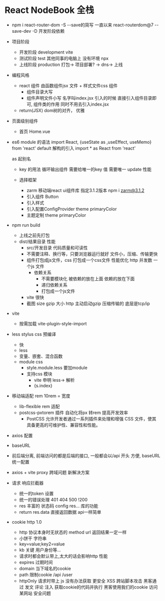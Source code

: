  # React NodeBook 全栈

 - npm i react-router-dom -S
   --save的简写 一直以来 react-routerdom@7
   --save-dev -D 开发阶段依赖
 - 项目阶段
   - 开发阶段 development  vite
   - 测试阶段 test  其他同事的电脑上 没有环境 npx
   - 上线阶段 production   打包-> 项目部署? -> dns-> 上线

- 编程风格
  - react 组件 由函数组件jsx 文件 + 样式文件css 组件
    - 组件目录大写
    - 组件声明文件小写 名字叫index.jsx
    引入的时候 直接引入组件目录即可, 组件类的作用 同时不用去引入index.jsx
  - return(JSX) dom树的对齐， 优雅
- 页面级别组件
  - 首页
    Home.vue

- es6 module 的语法
  import React, {useState as ,useEffect, useMemo}  from 'react'
  default 解构的引入
  import * as React from 'react'

  as 起别名

  - key 的用法
    循环输出组件 需要给唯一的key 值 需要唯一
    update 性能

  - 选择框架
    - zarm 移动端react ui组件库
      指定3.1.2版本 npm i zarm@3.1.2
    - 引入组件 Button
    - 引入样式
    - 引入配置ConfigProvider theme primaryColor
    - 主题定制 theme primaryColor
- npm run build
  - 上线之前先打包
  - dist/结果目录
    性能
    - src/开发目录
      代码质量和可读性
    - 不需要注释、换行等，只要浏览器运行就好
      文件小，压缩、传输更快
    - 组件打包成js文件，css 打包成一个css文件
      性能优化 http 并发数 一个js 文件
      - 依赖关系
        - 不需要模块化
          被依赖的放在上面 依赖的放在下面
        - 递归依赖关系
        - 打包成一个js文件
    - vite 很快
    - 截图
      size gzip 大小 http 主动启动gzip 压缩传输的
      底层是tcp/ip

- vite
  - 按需加载 vite-plugin-style-import

- less stylus css 预编译
  - 快
  - less
  - 变量、嵌套、混合函数
  - module css
    - style.module.less 要加module
    - 支持css 模块
      - vite 申明 less-> 解析
      - {s.index}

- 移动端适配
  rem 10rem = 宽度
  - lib-flexible rem 适配
  - postcss-pxtorem 插件 自动化将px 转rem 提高开发效率
    - PostCSS 允许开发者通过一系列插件来处理和增强 CSS 文件，使其具备更高的可维护性、兼容性和性能。

- axios 配置
 - baseURL
  - 前后端分离, 前端访问的都是后端的接口, 一般都会以/api 开头
   方便, baseURL 统一配置
   - axios  + vite proxy
     跨域问题 新解决方案
  - 请求 响应拦截器
    - 统一的token 设置
    - 统一的错误处理
      401 404 500 !200
    - res 丰富的 状态码 config res... 库的功能
    - return res.data 直接返回数据 api一样简单
  - cookie http 1.0  
    - http 协议本身时无状态的 method url 返回结果一定一样
    - 小饼干 字符串
    - key=value;key2=value
    - kb 关键 用户身份等...
    - 请求时都会默认带上,太大的话会影响http 性能
    - expires 过期时间
    - domain 当下域名的cookie
    - path 限制cookie /api  /user
    - httpOnly 请求时带上 js 没有办法获取 更安全
      XSS 跨站脚本攻击 黑客通过 发文 评论 注入 获取cookie的代码并执行
      黑客使用我们的cookie 访问某网站 安全问题
      <script>   <  &lt;
    - secure 安全的cookie https 协议下才会带上
## 业务开发
- NavBar组件
  - components 公共组件
  - zarm TabBar TabBar.Item
    activeKey itemKey
   - change setActiveKey
   - icon
     - iconfont 定制
   - showNavBar
     - 默认为false 路由切换 showNavBar 为true
     - 伪代码 当业务复杂或不太熟悉时可用
     - useLocation 拿到当前的路由 解构出路径
     - useEffcet 监听 路由变化
   - react hooks 
     - useState 响应式
     - useEffect 声明周期 副作用
       - memo 缓存组件
     - useMemo 缓存计算结果
     - useCallback 缓存函数
     - react-router-dom useNavigate useLocation
     - 函数式编程思想 use hooks 很方便的作用
    - react-router-dom
      BrowserRouter HashRouter
      Router Routes Route 组件
      useNavigate useLocation 属于路由 路由改变 更新
      useEffect 依赖 观察路由变化

   - CustomIcon 的组件
     Icon.createFromIconfont
  - react-router-dom
    useNavigate hook
    navigateTo('/user')
    必须放到router 组件内
- 单页应用 SPA single page application 看过去像一个页面 移动端
    - 传统的a 标签 刷新页面 服务器重新渲染 所有的html 白屏 慢 体验不好
    - vue/react 优化体验
      - 不能白屏 不要去刷新整个页面 NavBar
        HashRouter HistoryRouter 支持 hashChange pushState
        不用a 标签 由router 统一管理
      - Routes router-view 一副牌 看到最上面一张

- react props 类型约束
  - prop-types
  - 函数组件对象 propTypes 属性
  - PropTypes.bool

- css
  - react module css
  - less
    嵌套
    &
  - iconfont 性能优化 
    global 选择器用于在局部作用域的 LESS 文件中定义全局样式，使指定的 CSS 规则应用到全局范围，而不受局部作用域限制。这在模块化组件开发中非常有用。
  - linear-gradient 线性渐变色 代替图片
  - px2rem 

- 功能需求分析
  - 登录、注册切换功能
    - 切换下面的表单 useState type login/register
    - onClick 切换 type
    - type active
    - useEffect + useLocation url /login /register

- 项目用了哪些包?
  - classnames 动态类名的逻辑安排

  - 记账产品
    - 账单首页
      - 时间和类型 查询
      - 账单列表
    - 可视化账单 数据
      echarts 图标展示
    - CRUD 用户 账单
      - jwt
      - 跨域
      - 文件上传
    - 我的

  ## 用户页面的静态开发
    - 行内样式
      {{'':''}}
    - nth-of-type 会根据元素的类型进行技术
    - align-self:baseline 主轴是纵轴，对齐子元素的宽度

    - react 和 vue slot 和 props.children 区别
      - 以model 组件为例的 通用组件 万达 负责招商
      - 需要强大的定制性 入驻
        title footer props  string JSX 传入
      - content 表单 | JSX .... solt(插槽 具名插槽)

  ## AI 特性
     - prompt 提效的模板
     假如你是一个前端工程师，请基于const [list, setList] = useState([
    {
      bills: [
        {
          amount: "25.00",
          date: "1740398609507",
          id: 911,
          pay_tye: 1,
          remark: "",
          type_id: 1,
          type_name: "餐饮"
        }
      ],
      date: '2025-02-24'
    }
  ]) 数据格式， 根据上传图片，帮我组织list 初始化的数据 并返回给我， 其他的不做。

  ## 首页 静态开发 
  - 先想清楚  再动手
    了解需求的prompt 模板
  - 用户的账单列表
    - 所有的 按时间排序 倒序 分页
    - 按类型查询(收入|支出)
    - 按月份查询
  - 整个页面的统计 响应式
  - 按日期分组
    列表 细节  并进行支出和收入的统计
  - 交互
    - 类型的弹出
    - 日期的弹出
    - 新增支出的弹出
  - 开发时间 ？
  - list 列表业务
    - 比较复杂 两重循环
    - 按日期分组 数据设计比较复杂
    - 设计稿, prompt ai 来拿假数据 给他一个例子

  - 封装了Bill 组件
    - 复用
    - 模块化 index 太复杂 代码不要太多 方便维护
    - prop-type 类型约束 强大
  - utils
    - 封装公用的js 函数 或配置
  # 开发流程
  - idear 创意
    - aigc结合
  - 需求分析
    - 用户需求
    - 功能点
  - 建立数据库
    - 设计表结构
  - 前端开发
    - react
  - 后端开发
    - egg.js
  - 测试
  - 部署上线

 ## 代码开发风格的一部分

  - AI编程工具的使用
    - MarsCode
    - Cursor / Trade
    - prompt engineering
    - "交互" 前端不可替代
    - 多语言 低代码 快速学习
    - 不只是项目开发前 prompt 生成项目
    - 细节功能 喂伪代码 aigc代码更靠谱

- mysql
  - mysql2 数据库驱动
  - egg-sequelzie orm 框架
    不需要写sql 直接对象开干
    封装了sql
  - service
    CRUD
  - model
    User 
  
  - egg.js api 服务
    - 路由 
      http 协议
    - controller
      extends Controller
      参数校验、业务逻辑
      返回接口需要的json 数据
    - model
      模型定义 table -> model
    - service
      数据库操作 CRUD
    - view
      api 服务, 后端不负责界面, react 负责

  - 登录注册
    - 密码加密
      不能纯明文,单向加密
    - jwt json web token
    {
      id:1,
      username:'admin',
      level:'lv5',
      password:'123456'
    }
    jwt sign token
    后端签发
    - secret 加密 服务器端才能解开
    - 40几位的加密串
    前端localStorage 存
    axios 请求 拦截在请求头中
    authorization: token(localStorage)
    后端verfify token -> json user

    - egg-jwt jsonwebtoken

- 登录
  - 前端 Login组件 submit
  - api/login 全部的请求都在这
    /login {username,password}
  - utils/axios 封装了axios
    - baseURL api/login
    - /api 后端提供的接口地址的标志，前后端分离
    - 不带/api,前端路由react-router-dom 管理
  - axios 请求 被vite 配置的server 拦截
    proxy 解决了跨域问题
    rewrite /api 干掉了
  - 后端提供接口 后端也可以不只提供接口  自己的mvc

- 修改用户slogan
  全栈功能  前端修改表单
  后端 Update + MVC
  - 前后端分离
  - 先后端
     - 提供一个修改slogan的接口
       - 路由
         restful api 一切皆资源 设计url的一种规范
      - 中间件 鉴权
        拦在控制器之前 token -> verify user 挂在ctx上, next()
      - 控制器
      - service
        - model 已创建
        - orm sequelize
        数据库操作
      - apifox 请求模拟器
  - 再前端
    - 路由
    - userInfo 组件
    - api editUserInfo

- bill CRUD
  - sql 建表
  - mvc
    - model
      使用AI 生成prompt 基于sql,使用egg.js sequelize 生成model定义
    - controller
    - service
    - router
      restful
      /bill post
      /bill/:id patch
# notebook 后端api服务

## egg.js 阿里的开源框架
- koa 极简
  - middlewares 洋葱模型
  - http listen
  - ctx
- 企业级开发 中大型项目
  mvc
  npm init egg --type=simple
  后台开发的模板
  - app 目录应用开发的主目录
  - 约定大于一切
    - router.js 后端路由

- URL 的构成
queryString params
http://localhost:3000/user/1

- csrf 攻击
  - 拦截？
    apifox 不是用户
    userAgnet

- post 请求体的格式
  - form-data 有附件
  - x-www-form-unlencoded  key=>value
  - json  复杂数据结构
- get / post